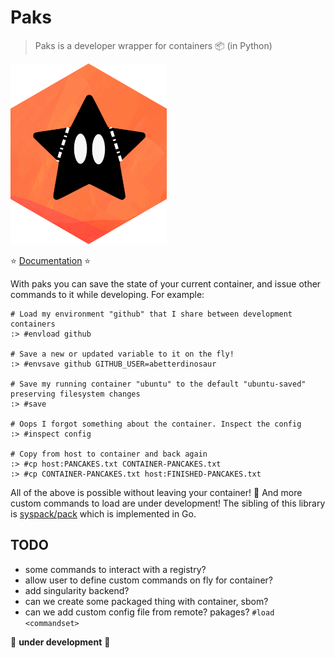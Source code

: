 # Paks

> Paks is a developer wrapper for containers 📦️ (in Python)

![docs/assets/img/paks.png](docs/assets/img/paks.png)

⭐️ [Documentation](https://syspack.github.io/paks) ⭐️

With paks you can save the state of your current container, and issue other 
commands to it while developing. For example:

```
# Load my environment "github" that I share between development containers
:> #envload github

# Save a new or updated variable to it on the fly!
:> #envsave github GITHUB_USER=abetterdinosaur

# Save my running container "ubuntu" to the default "ubuntu-saved" preserving filesystem changes
:> #save

# Oops I forgot something about the container. Inspect the config
:> #inspect config

# Copy from host to container and back again
:> #cp host:PANCAKES.txt CONTAINER-PANCAKES.txt
:> #cp CONTAINER-PANCAKES.txt host:FINISHED-PANCAKES.txt
```

All of the above is possible without leaving your container! 🎉️ And more custom commands to
load are under development! The sibling of this library is [syspack/pack](https://github.com/syspack/pack)
which is implemented in Go.

## TODO

- some commands to interact with a registry?
- allow user to define custom commands on fly for container?
- add singularity backend?
- can we create some packaged thing with container, sbom?
- can we add custom config file from remote? pakages? `#load <commandset>`

🚧️ **under development** 🚧️
